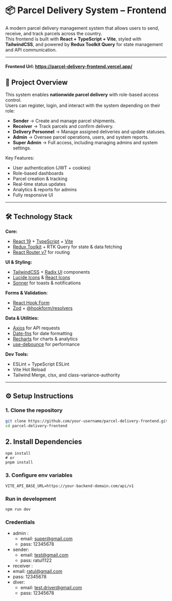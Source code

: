 # 📦 Parcel Delivery System – Frontend

A modern parcel delivery management system that allows users to send, receive, and track parcels across the country.  
This frontend is built with **React + TypeScript + Vite**, styled with **TailwindCSS**, and powered by **Redux Toolkit Query** for state management and API communication.

---

#### Frontend Url: https://parcel-delivery-frontend.vercel.app/

## 🚀 Project Overview

This system enables **nationwide parcel delivery** with role-based access control.  
Users can register, login, and interact with the system depending on their role:

- **Sender** → Create and manage parcel shipments.
- **Receiver** → Track parcels and confirm delivery.
- **Delivery Personnel** → Manage assigned deliveries and update statuses.
- **Admin** → Oversee parcel operations, users, and system reports.
- **Super Admin** → Full access, including managing admins and system settings.

Key Features:

- User authentication (JWT + cookies)
- Role-based dashboards
- Parcel creation & tracking
- Real-time status updates
- Analytics & reports for admins
- Fully responsive UI

---

## 🛠️ Technology Stack

**Core:**

- [React 19](https://react.dev/) + [TypeScript](https://www.typescriptlang.org/) + [Vite](https://vitejs.dev/)
- [Redux Toolkit](https://redux-toolkit.js.org/) + RTK Query for state & data fetching
- [React Router v7](https://reactrouter.com/) for routing

**UI & Styling:**

- [TailwindCSS](https://tailwindcss.com/) + [Radix UI](https://www.radix-ui.com/) components
- [Lucide Icons](https://lucide.dev/) & [React Icons](https://react-icons.github.io/react-icons/)
- [Sonner](https://sonner.emilkowal.ski/) for toasts & notifications

**Forms & Validation:**

- [React Hook Form](https://react-hook-form.com/)
- [Zod](https://zod.dev/) + [@hookform/resolvers](https://react-hook-form.com/get-started#SchemaValidation)

**Data & Utilities:**

- [Axios](https://axios-http.com/) for API requests
- [Date-fns](https://date-fns.org/) for date formatting
- [Recharts](https://recharts.org/) for charts & analytics
- [use-debounce](https://www.npmjs.com/package/use-debounce) for performance

**Dev Tools:**

- ESLint + TypeScript ESLint
- Vite Hot Reload
- Tailwind Merge, clsx, and class-variance-authority

---

## ⚙️ Setup Instructions

### 1. Clone the repository

```bash
git clone https://github.com/your-username/parcel-delivery-frontend.git
cd parcel-delivery-frontend
```

## 2. Install Dependencies

```
npm install
# or
pnpm install
```

### 3. Configure env variables

```
VITE_API_BASE_URL=https://your-backend-domain.com/api/v1
```

### Run in development

```
npm run dev
```

### Credentials

- admin :
  - email: super@gmail.com
  - pass: 12345678
- sender:
  - email: test@gmail.com
  - pass: ratul1122
- receiver :
- email: ratul@gmail.com
- pass: 12345678
- diver:
  - email: test.driver@gmail.com
  - pass: 12345678

